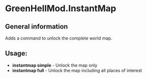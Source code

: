 # GreenHellMod.InstantMap

## General information
Adds a command to unlock the complete world map.

## Usage:
- **instantmap simple** - Unlock the map only
- **instantmap full** - Unlock the map including all places of interest
